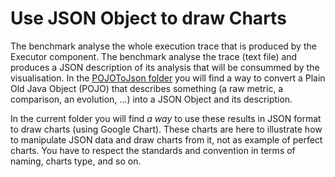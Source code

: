 # Use JSON Object to draw Charts

The benchmark analyse the whole execution trace that is produced by the Executor component. The benchmark analyse the trace (text file) and produces a JSON description of its analysis that will be consummed by the visualisation. In the [POJOToJson folder](https://github.com/ttben/2017-01-si3/tree/master/POJOToJson) you will find a way to convert a Plain Old Java Object (POJO) that describes something (a raw metric, a comparison, an evolution, ...) into a JSON Object and its description. 

In the current folder you will find *a way* to use these results in JSON format to draw charts (using Google Chart). These charts are here to illustrate how to manipulate JSON data and draw charts from it, not as example of perfect charts. You have to respect the standards and convention in terms of naming, charts type, and so on.
